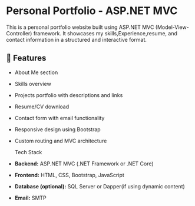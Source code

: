 # Personal Portfolio - ASP.NET MVC

This is a personal portfolio website built using ASP.NET MVC (Model-View-Controller) framework. It showcases my skills,Experience,resume, and contact information in a structured and interactive format.

## 🚀 Features

- About Me section
- Skills overview
- Projects portfolio with descriptions and links
- Resume/CV download
- Contact form with email functionality
- Responsive design using Bootstrap
- Custom routing and MVC architecture

  Tech Stack

- **Backend:** ASP.NET MVC (.NET Framework or .NET Core)
- **Frontend:** HTML, CSS, Bootstrap, JavaScript
- **Database (optional):** SQL Server or Dapper(if using dynamic content)
- **Email:** SMTP


